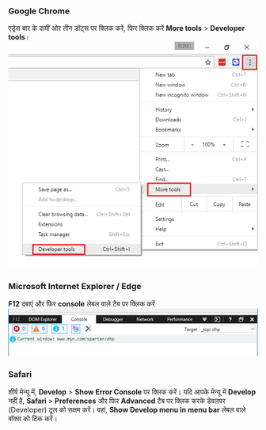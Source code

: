 ### Google Chrome
एड्रेस बार के दायीं ओर तीन डॉट्स पर क्लिक करें, फिर क्लिक करें **More tools** > **Developer tools**। ![Chrome पर JavaScript कंसोल](images/js-console.png)

### Microsoft Internet Explorer / Edge
**F12** दबाएं और फिर **console** लेबल वाले टैब पर क्लिक करें ![IE पर JavaScript कंसोल](images/ie-js-console.png)

### Safari
शीर्ष मेन्यू में, **Develop** > **Show Error Console** पर क्लिक करें। यदि आपके मेन्यू में **Develop** नहीं है, **Safari** > **Preferences** और फिर **Advanced** टैब पर क्लिक करके डेवलपर (Developer) टूल को सक्षम करें। वहां, **Show Develop menu in menu bar** लेबल वाले बॉक्स को टिक करें।
